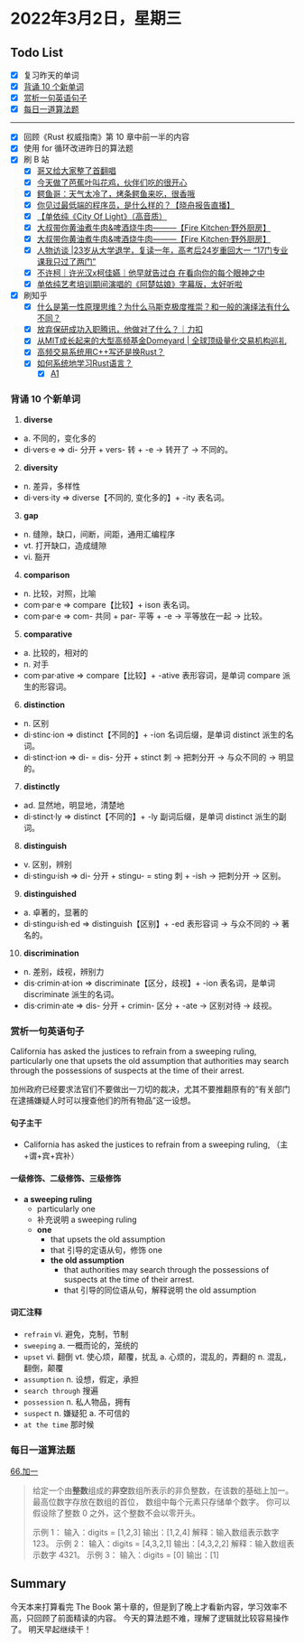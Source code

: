# 2022年3月2日，星期三
## Todo List

- [x] 复习昨天的单词
- [x] [背诵 10 个新单词](#背诵-10-个新单词)
- [x] [赏析一句英语句子](#赏析一句英语句子)
- [x] [每日一道算法题](#每日一道算法题)
--------
- [x] 回顾《Rust 权威指南》第 10 章中前一半的内容
- [x] 使用 for 循环改进昨日的算法题
- [x] 刷 B 站
  - [x] [哥又给大家整了首翻唱](https://b23.tv/BbGWml5)
  - [x] [今天做了芭蕉叶叫花鸡，伙伴们吃的很开心](https://b23.tv/yYatiGz)
  - [x] [鳄鱼哥：天气太冷了，烤条鳄鱼来吃，很香哦](https://b23.tv/JG10kZz)
  - [x] [你见过最低端的程序员，是什么样的？【晓舟报告直播】](https://b23.tv/b0pCUxR)
  - [x] [【单依纯《City Of Light》（高音质）](https://b23.tv/Ra9weVD)
  - [x] [大叔带你黄油煮牛肉&啤酒烧牛肉———【Fire Kitchen·野外厨房】](https://b23.tv/43yjZhu)
  - [x] [大叔带你黄油煮牛肉&啤酒烧牛肉———【Fire Kitchen·野外厨房】](https://b23.tv/rH6PM43)
  - [x] [人物访谈 |23岁从大学退学，复读一年，高考后24岁重回大一 “17门专业课我只过了两门”](https://b23.tv/FR5MEG3)
  - [x] [不许柯｜许光汉x柯佳嬿｜他早就告过白 在看向你的每个眼神之中](https://b23.tv/qthQdU2)
  - [x] [单依纯艺考培训期间演唱的《阿楚姑娘》字幕版，太好听啦](https://b23.tv/bO1jqOd)
- [x] 刷知乎
  - [x] [什么是第一性原理思维？为什么马斯克极度推崇？和一般的演绎法有什么不同？](https://www.zhihu.com/zvideo/1427609400114200576)
  - [x] [放弃保研成功入职腾讯，他做对了什么？｜力扣](https://www.zhihu.com/zvideo/1440013671360053248)
  - [x] [从MIT成长起来的大型高频基金Domeyard | 全球顶级量化交易机构巡礼](https://zhuanlan.zhihu.com/p/473603368)
  - [x] [高频交易系统用C++写还是换Rust？](https://zhuanlan.zhihu.com/p/472337582)
  - [x] [如何系统地学习Rust语言？](https://www.zhihu.com/question/383293629)
    - [x] [A1](https://www.zhihu.com/question/383293629/answer/2370768189)

### 背诵 10 个新单词

1. **diverse**
  - a. 不同的，变化多的
  - di·vers·e => di- 分开 + vers- 转 + -e → 转开了 → 不同的。

2. **diversity**
  - n. 差异，多样性
  - di·vers·ity => diverse【不同的, 变化多的】+ -ity 表名词。

3. **gap**
  - n. 缝隙，缺口，间断，间距，通用汇编程序
  - vt. 打开缺口，造成缝隙
  - vi. 豁开

4. **comparison**
  - n. 比较，对照，比喻
  - com·par·e => compare【比较】+ ison 表名词。
  - com·par·e => com- 共同 + par- 平等 + -e → 平等放在一起 → 比较。

5. **comparative**
  - a. 比较的，相对的
  - n. 对手
  - com·par·ative => compare【比较】+ -ative 表形容词，是单词 compare 派生的形容词。

6. **distinction**
  - n. 区别
  - di·stinc·ion => distinct【不同的】+ -ion 名词后缀，是单词 distinct 派生的名词。
  - di·stinct·ion => di- = dis- 分开 + stinct 刺 → 把刺分开 → 与众不同的 → 明显的。

7. **distinctly**
  - ad. 显然地，明显地，清楚地
  - di·stinct·ly => distinct【不同的】+ -ly 副词后缀，是单词 distinct 派生的副词。

8. **distinguish**
  - v. 区别，辨别
  - di·stingu·ish => di- 分开 + stingu- = sting 刺 + -ish → 把刺分开 → 区别。

9. **distinguished**
  - a. 卓著的，显著的
  - di·stingu·ish·ed => distinguish【区别】+ -ed 表形容词 → 与众不同的 → 著名的。

10. **discrimination**
  - n. 差别，歧视，辨别力
  - dis·crimin·at·ion => discriminate【区分，歧视】+ -ion 表名词，是单词 discriminate 派生的名词。
  - dis·crimin·ate => dis- 分开 + crimin- 区分 + -ate → 区别对待 → 歧视。


### 赏析一句英语句子

California has asked the justices to refrain from a sweeping ruling, particularly one that upsets the old assumption that authorities may search through the possessions of suspects at the time of their arrest.

加州政府已经要求法官们不要做出一刀切的裁决，尤其不要推翻原有的“有关部门在逮捕嫌疑人时可以搜查他们的所有物品”这一设想。

#### 句子主干

- California has asked the justices to refrain from a sweeping ruling, （主+谓+宾+宾补）

#### 一级修饰、二级修饰、三级修饰

- **a sweeping ruling**
  - particularly one
  - 补充说明 a sweeping ruling
  - **one**
    - that upsets the old assumption
    - that 引导的定语从句，修饰 one
    - **the old assumption**
      - that authorities may search through the possessions of suspects at the time of their arrest.
      - that 引导的同位语从句，解释说明 the old assumption

#### 词汇注释

- `refrain` vi. 避免，克制，节制
- `sweeping` a. 一概而论的，笼统的
- `upset` vi. 翻倒 vt. 使心烦，颠覆，扰乱 a. 心烦的，混乱的，弄翻的 n. 混乱，翻倒，颠覆
- `assumption` n. 设想，假定，承担
- `search through` 搜遍
- `possession` n. 私人物品，拥有
- `suspect` n. 嫌疑犯 a. 不可信的
- `at the time` 那时候

### 每日一道算法题

[66.加一](https://leetcode-cn.com/problems/plus-one)

> 给定一个由**整数**组成的**非空**数组所表示的非负整数，在该数的基础上加一。
> 最高位数字存放在数组的首位， 数组中每个元素只存储单个数字。
> 你可以假设除了整数 0 之外，这个整数不会以零开头。
> 
> 示例 1：
> 输入：digits = [1,2,3]
> 输出：[1,2,4]
> 解释：输入数组表示数字 123。
> 示例 2：
> 输入：digits = [4,3,2,1]
> 输出：[4,3,2,2]
> 解释：输入数组表示数字 4321。
> 示例 3：
> 输入：digits = [0]
> 输出：[1]


## Summary

今天本来打算看完 The Book 第十章的，但是到了晚上才看新内容，学习效率不高，只回顾了前面精读的内容。
今天的算法题不难，理解了逻辑就比较容易操作了。
明天早起继续干！
